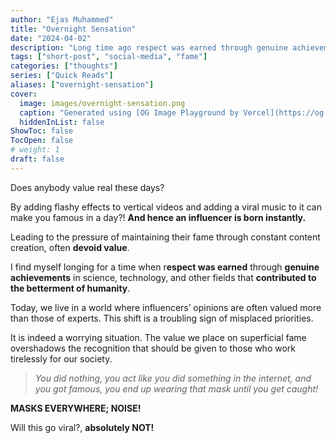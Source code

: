 ```yaml
---
author: "Ejas Muhammed"
title: "Overnight Sensation"
date: "2024-04-02"
description: "Long time ago respect was earned through genuine achievements that contributed to the betterment of humanity."
tags: ["short-post", "social-media", "fame"]
categories: ["thoughts"]
series: ["Quick Reads"]
aliases: ["overnight-sensation"]
cover:
  image: images/overnight-sensation.png
  caption: "Generated using [OG Image Playground by Vercel](https://og-playground.vercel.app/)"
  hiddenInList: false
ShowToc: false
TocOpen: false
# weight: 1
draft: false
---
```



Does anybody value real these days?

By adding flashy effects to vertical videos and adding a viral music to it can make you famous in a day?! **And hence an influencer is born instantly.**

Leading to the pressure of maintaining their fame through constant content creation, often **devoid value**.

I find myself longing for a time when r**espect was earned** through **genuine achievements** in science, technology, and other fields that **contributed to the betterment of humanity**.

 

Today, we live in a world where influencers’ opinions are often valued more than those of experts. This shift is a troubling sign of misplaced priorities.

It is indeed a worrying situation. The value we place on superficial fame overshadows the recognition that should be given to those who work tirelessly for our society. 

> *You did nothing, you act like you did something in the internet, and you got famous, you end up wearing that mask until you get caught!*
> 

**MASKS EVERYWHERE; NOISE!**

Will this go viral?, **absolutely NOT!**